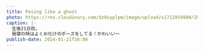 ```yaml
---
title: Posing like a ghost
photo: https://res.cloudinary.com/dz8vyplpm/image/upload/v1711954980/IMG_8480_xzqiqa.jpg
caption: |-
  生後21日目。
  昼寝の時はよくお化けのポーズをしてる！かわいい〜
publish-date: 2024-01-21T16:06
---
```

